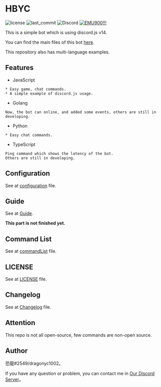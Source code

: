 # HBYC
![license](https://img.shields.io/github/license/dragonyc1002/HBYC?style=for-the-badge)
![last_commit](https://img.shields.io/github/last-commit/dragonyc1002/HBYC?style=for-the-badge) 
![Discord](https://img.shields.io/discord/977204156043509780?style=for-the-badges)
[![EMU900!!!](./public/images/banner-EMU800.jpeg)](https://reurl.cc/GxQqdy)

This is a simple bot which is using discord.js v14.

You can find the main files of this bot [here](./src/js).

This repository also has muiti-language examples.

## Features
* JavaScript
```
* Easy game, chat commands.
* A simple example of discord.js usage.
```

* Golang
```
Now, the bot can online, and added some events, others are still in developing.
```

* Python
```
* Easy chat commands.
```

* TypeScript
```
Ping command which shows the latency of the bot.
Others are still in developing.
```

## Configuration
See at [configuration](./docs/configuration.md) file.

## Guide
See at [Guide](./docs/guide).

**This part is not finished yet.**

## Command List
See at [commandList](./docs/commandList.md) file.

## LICENSE
See at [LICENSE](./LICENSE) file.

## Changelog
See at [Changelog](./CHANGELOG.md) file.

## Attention
This repo is not all open-source, few commands are non-open source.

## Author
恐龍#2549/dragonyc1002。

If you have any question or problem, you can contact me in [Our Discord Server](https://discord.gg/J7X2nWXszp)。